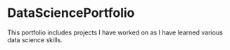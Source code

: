 # DataSciencePortfolio
This portfolio includes projects I have worked on as I have learned various data science skills. 
